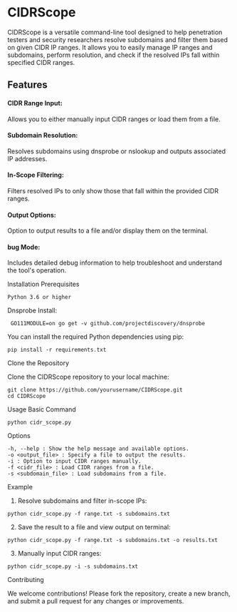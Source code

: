 <h1>CIDRScope</h1>

CIDRScope is a versatile command-line tool designed to help penetration testers and security researchers resolve subdomains and filter them based on given CIDR IP ranges. It allows you to easily manage IP ranges and subdomains, perform resolution, and check if the resolved IPs fall within specified CIDR ranges.


<h2>Features</h2>

  <h4>CIDR Range Input:</h4> Allows you to either manually input CIDR ranges or load them from a file.
  <h4>Subdomain Resolution:</h4> Resolves subdomains using dnsprobe or nslookup and outputs associated IP addresses.
  <h4>In-Scope Filtering:</h4> Filters resolved IPs to only show those that fall within the provided CIDR ranges.
  <h4>Output Options:</h4> Option to output results to a file and/or display them on the terminal.
  <h4>bug Mode:</h4> Includes detailed debug information to help troubleshoot and understand the tool's operation.

Installation
Prerequisites

    Python 3.6 or higher
    
Dnsprobe Install:
```
 GO111MODULE=on go get -v github.com/projectdiscovery/dnsprobe
```
You can install the required Python dependencies using pip:
```
pip install -r requirements.txt
```
Clone the Repository

Clone the CIDRScope repository to your local machine:
```
git clone https://github.com/yourusername/CIDRScope.git
cd CIDRScope
```
Usage
Basic Command

```
python cidr_scope.py
```
Options

    -h, --help : Show the help message and available options.
    -o <output_file> : Specify a file to output the results.
    -i : Option to input CIDR ranges manually.
    -f <cidr_file> : Load CIDR ranges from a file.
    -s <subdomain_file> : Load subdomains from a file.

Example

  1. Resolve subdomains and filter in-scope IPs:
```
python cidr_scope.py -f range.txt -s subdomains.txt
```
 2. Save the result to a file and view output on terminal:
```
python cidr_scope.py -f range.txt -s subdomains.txt -o results.txt
```
 3. Manually input CIDR ranges:
```
python cidr_scope.py -i -s subdomains.txt
```
Contributing

We welcome contributions! Please fork the repository, create a new branch, and submit a pull request for any changes or improvements.
